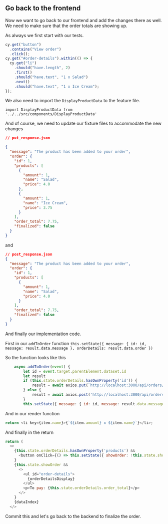 ## Go back to the frontend

Now we want to go back to our frontend and add the changes there as well. We need to make sure that the order totals are showing up.

As always we first start with our tests.

```js
cy.get("button")
  .contains("View order")
  .click();
cy.get("#order-details").within(() => {
  cy.get("li")
    .should("have.length", 2)
    .first()
    .should("have.text", "1 x Salad")
    .next()
    .should("have.text", "1 x Ice Cream");
});
```

We also need to import the `DisplayProductData` to the feature file.

`import DisplayProductData from '../../src/components/DisplayProductData'`

And of course, we need to update our fixture files to accommodate the new changes

```json
// put_response.json

{
  "message": "The product has been added to your order",
  "order": {
    "id": 1,
    "products": [
      {
        "amount": 1,
        "name": "Salad",
        "price": 4.0
      },
      {
        "amount": 1,
        "name": "Ice Cream",
        "price": 3.75
      }
    ],
    "order_total": 7.75,
    "finalized": false
  }
}
```

and

```json
// post_response.json
{
  "message": "The product has been added to your order",
  "order": {
    "id": 1,
    "products": [
      {
        "amount": 1,
        "name": "Salad",
        "price": 4.0
      }
    ],
    "order_total": 7.75,
    "finalized": false
  }
}
```

And finally our implementation code.

First in our `addToOrder` function
`this.setState({ message: { id: id, message: result.data.message }, orderDetails: result.data.order })`

So the function looks like this

```js
	async addToOrder(event) {
		let id = event.target.parentElement.dataset.id
		let result
		if (this.state.orderDetails.hasOwnProperty('id')) {
			result = await axios.put(`http://localhost:3000/api/orders/${this.state.orderDetails.id}`, { product_id: id })
		} else {
			result = await axios.post('http://localhost:3000/api/orders', { product_id: id })
		}
		this.setState({ message: { id: id, message: result.data.message }, orderDetails: result.data.order })
```

And in our render function

```js
return <li key={item.name}>{`${item.amount} x ${item.name}`}</li>;
```

And finally in the return

```js
return (
  <>
    {this.state.orderDetails.hasOwnProperty('products') &&
      <button onClick={() => this.setState({ showOrder: !this.state.showOrder })}>View order</button>
    }
    {this.state.showOrder &&
      <>
        <ul id="order-details">
          {orderDetailsDisplay}
        </ul>
        <p>To pay: {this.state.orderDetails.order_total}</p>
      </>
    }
    {dataIndex}
  </>
```

Commit this and let's go back to the backend to finalize the order.
